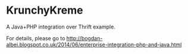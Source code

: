 KrunchyKreme
============

A Java+PHP integration over Thrift example.

For details, please go to http://bogdan-albei.blogspot.co.uk/2014/06/enterprise-integration-php-and-java.html
